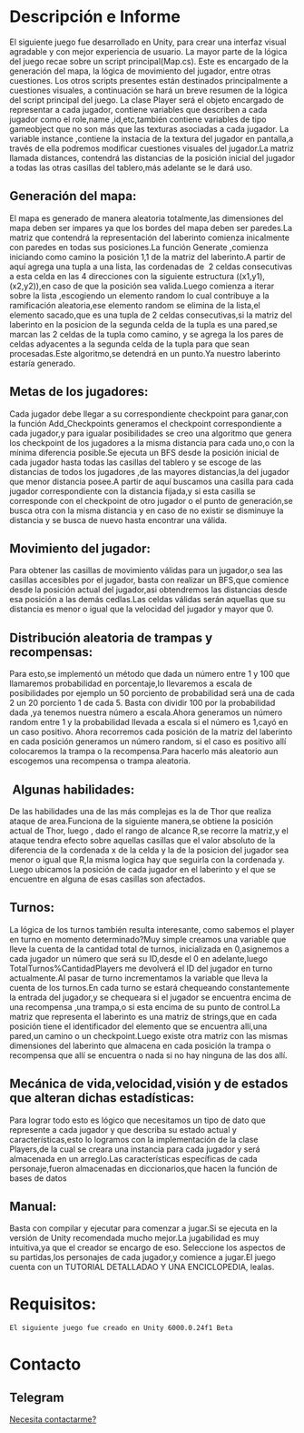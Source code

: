 # Descripción e Informe

El siguiente juego fue desarrollado en Unity, para crear una interfaz visual agradable y con mejor experiencia de usuario. La mayor parte de la lógica del juego recae sobre un script principal(Map.cs). Este es encargado de la generación del mapa, la lógica de movimiento del jugador, entre otras cuestiones. Los otros scripts presentes están destinados principalmente a cuestiones visuales, a continuación se hará un breve resumen de la lógica del script principal del juego.
La clase Player será el objeto encargado de representar a cada jugador, contiene variables que describen a cada jugador como el role,name ,id,etc,también contiene variables de tipo gameobject que no son más que las texturas asociadas a cada jugador. La variable instance ,contiene la instacia de la textura del jugador en pantalla,a través de ella podremos modificar cuestiones visuales del jugador.La matriz llamada distances, contendrá las distancias de la posición inicial del jugador a todas las otras casillas del tablero,más adelante se le dará uso.

## Generación del mapa:

El mapa es generado de manera aleatoria totalmente,las dimensiones del mapa deben ser impares ya que los bordes del mapa deben ser paredes.La matriz que contendrá la representación del laberinto comienza inicalmente con paredes en todas sus posiciones.La función Generate ,comienza iniciando como camino la posición 1,1 de la matriz del laberinto.A partir de aquí agrega una tupla a una lista, las cordenadas de  2 celdas consecutivas a esta celda en las 4 direcciones con la siguiente estructura ((x1,y1),(x2,y2)),en caso de que la posición sea valida.Luego comienza a iterar sobre la lista ,escogiendo un elemento random lo cual contribuye a la ramificación aleatoria,ese elemento random se elimina de la lista,el elemento sacado,que es una tupla de 2 celdas consecutivas,si la matriz del laberinto en la posicion de la segunda celda de la tupla es una pared,se marcan las 2 celdas de la tupla como camino, y se agrega la los pares de celdas adyacentes a la segunda celda de la tupla para que sean procesadas.Este algoritmo,se detendrá en un punto.Ya nuestro laberinto estaría generado.

## Metas de los jugadores:

Cada jugador debe llegar a su correspondiente checkpoint para ganar,con la función Add_Checkpoints generamos el checkpoint correspondiente a cada jugador,y para igualar posibilidades se creo una algoritmo que genera los checkpoint de los jugadores a la misma distancia para cada uno,o con la mínima diferencia posible.Se ejecuta un BFS desde la posición inicial de cada jugador hasta todas las casillas del tablero y se escoge de las distancias de todos los jugadores ,de las mayores distancias,la del jugador que menor distancia posee.A partir de aquí buscamos una casilla para cada jugador correspondiente con la distancia fijada,y si esta casilla se corresponde con el checkpoint de otro jugador o el punto de generación,se busca otra con la misma distancia y en caso de no existir se disminuye la distancia y se busca de nuevo hasta encontrar una válida.

## Movimiento del jugador:

Para obtener las casillas de movimiento válidas para un jugador,o sea las casillas accesibles por el jugador, basta con realizar un BFS,que comience desde la posición actual del jugador,asi obtendremos las distancias desde esa posición a las demás cedlas.Las celdas válidas serán aquellas que su distancia es menor o igual que la velocidad del jugador y mayor que 0.

## Distribución aleatoria de trampas y recompensas:

Para esto,se implementó un método que dada un número entre 1 y 100 que llamaremos probabilidad en porcentaje,lo llevaremos a escala de posibilidades por ejemplo un 50 porciento de probabilidad será una de cada 2 un 20 porciento 1 de cada 5. Basta con dividir 100 por la probabilidad dada ,ya tenemos nuestra número a escala.Ahora generamos un número random entre 1 y la probabilidad llevada a escala si el número es 1,cayó en un caso positivo. Ahora recorremos cada posición de la matriz del laberinto en cada posición generamos un número random, si el caso es positivo allí colocaremos la trampa o la recompensa.Para hacerlo más aleatorio aun escogemos una recompensa o trampa aleatoria.

##  Algunas habilidades:

De las habilidades una de las más complejas es la de Thor que realiza ataque de area.Funciona de la siguiente manera,se obtiene la posición actual de Thor, luego , dado el rango de alcance R,se recorre la matriz,y el ataque tendra efecto sobre aquellas casillas que el valor absoluto de la diferencia de la cordenada x de la celda y la de la posicion del jugador sea menor o igual que R,la misma logica hay que seguirla con la cordenada y. Luego ubicamos la posición de cada jugador en el laberinto y el que se encuentre en alguna de esas casillas son afectados.

## Turnos:

La lógica de los turnos también resulta interesante, como sabemos el player en turno en momento determinado?Muy simple creamos una variable que lleve la cuenta de la cantidad total de turnos, inicializada en 0,asignemos a cada jugador un número que será su ID,desde el 0 en adelante,luego TotalTurnos%CantidadPlayers me devolverá el ID del jugador en turno actualmente.Al pasar de turno incrementamos la variable que lleva la cuenta de los turnos.En cada turno se estará chequeando constantemente la entrada del jugador,y se chequeara si el jugador se encuentra encima de una recompensa ,una trampa,o si esta encima de su punto de control.La matriz que representa el laberinto es una matriz de strings,que en cada posición tiene el identificador del elemento que se encuentra allí,una pared,un camino o un checkpoint.Luego existe otra matriz con las mismas dimensiones del laberinto que almacena en cada posición la trampa o recompensa que allí se encuentra o nada si no hay ninguna de las dos allí.

## Mecánica de vida,velocidad,visión y de estados que alteran dichas estadísticas:

Para lograr todo esto es lógico que necesitamos un tipo de dato que represente a cada jugador y que describa su estado actual y características,esto lo logramos con la implementación de la clase Players,de la cual se creara una instancia para cada jugador y será almacenada en un arreglo.Las características específicas de cada personaje,fueron almacenadas en diccionarios,que hacen la función de bases de datos


## Manual:

Basta con compilar y ejecutar para comenzar a jugar.Si se ejecuta en la versión de Unity recomendada mucho mejor.La jugabilidad es muy intuitiva,ya que el creador se encargo de eso. Seleccione los aspectos de su partidas,los personajes de cada jugador,y comience a jugar.El juego cuenta con un TUTORIAL DETALLADAO Y UNA ENCICLOPEDIA, lealas.


# Requisitos:

`El siguiente juego fue creado en Unity 6000.0.24f1 Beta`

# Contacto
## Telegram 
[Necesita contactarme?](https://t.me/cuban_developer)